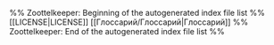 %% Zoottelkeeper: Beginning of the autogenerated index file list  %%
 [[LICENSE|LICENSE]]
 [[Глоссарий/Глоссарий|Глоссарий]]
%% Zoottelkeeper: End of the autogenerated index file list  %%
